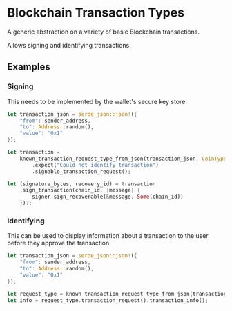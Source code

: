 # Blockchain Transaction Types

A generic abstraction on a variety of basic Blockchain transactions.

Allows signing and identifying transactions.

## Examples

### Signing

This needs to be implemented by the wallet's secure key store.

```rust
let transaction_json = serde_json::json!({
    "from": sender_address,
    "to": Address::random(),
    "value": "0x1"
});

let transaction =
    known_transaction_request_type_from_json(transaction_json, CoinType::Ethereum, Some(chain_id))
        .expect("Could not identify transaction")
        .signable_transaction_request();

let (signature_bytes, recovery_id) = transaction
    .sign_transaction(chain_id, |message| {
        signer.sign_recoverable(&message, Some(chain_id))
    })?;
```


### Identifying

This can be used to display information about a transaction to the user before they approve the transaction.

```rust
let transaction_json = serde_json::json!({
    "from": sender_address,
    "to": Address::random(),
    "value": "0x1"
});

let request_type = known_transaction_request_type_from_json(transaction_json, CoinType::Ethereum, Some(chain_id))?;
let info = request_type.transaction_request().transaction_info();
```